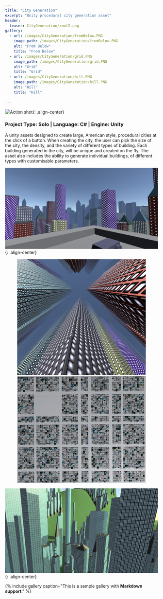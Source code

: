 ```yaml
---
title: "City Generation"
excerpt: "Unity procedural city generation asset"
header:
  teaser: CityGeneration/roof2.png
gallery:
  - url: /images/CityGeneration/fromBelow.PNG
    image_path: /images/CityGeneration/fromBelow.PNG
    alt: "From Below"
    title: "From Below"
  - url: /images/CityGeneration/grid.PNG
    image_path: /images/CityGeneration/grid.PNG
    alt: "Grid"
    title: "Grid"
  - url: /images/CityGeneration/hill.PNG
    image_path: /images/CityGeneration/hill.PNG
    alt: "Hill"
    title: "Hill"

---
```


![Action shot](/images/CityGeneration/roof2.png){: .align-center}

### Project Type: Solo | Language: C# | Engine: Unity

A unity assets designed to create large, American style, procedural cities at the click of a button. When creating the city, the user can pick the size of the city, the density, and the variety of different types of building. Each building generated in the city, will be unique and created on the fly. The asset also includes the ability to generate individual buildings, of different types with customisable parameters.

![Action shot](/images/CityGeneration/roof1.png){: .align-center}

<figure class="half">
	<img src="/images/CityGeneration/fromBelow.PNG">
	<img src="/images/CityGeneration/grid.PNG">
</figure>

![Action shot](/images/CityGeneration/hill.PNG){: .align-center}



{% include gallery caption="This is a sample gallery with **Markdown support**." %}